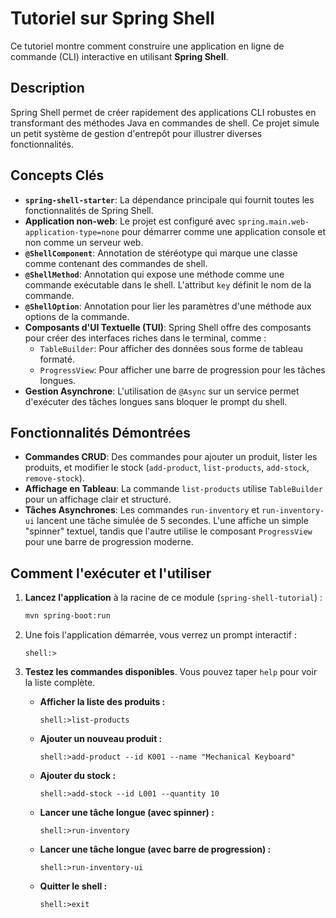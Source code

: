 # Tutoriel sur Spring Shell

Ce tutoriel montre comment construire une application en ligne de commande (CLI) interactive en utilisant **Spring Shell**.

## Description

Spring Shell permet de créer rapidement des applications CLI robustes en transformant des méthodes Java en commandes de shell. Ce projet simule un petit système de gestion d'entrepôt pour illustrer diverses fonctionnalités.

## Concepts Clés

- **`spring-shell-starter`**: La dépendance principale qui fournit toutes les fonctionnalités de Spring Shell.
- **Application non-web**: Le projet est configuré avec `spring.main.web-application-type=none` pour démarrer comme une application console et non comme un serveur web.
- **`@ShellComponent`**: Annotation de stéréotype qui marque une classe comme contenant des commandes de shell.
- **`@ShellMethod`**: Annotation qui expose une méthode comme une commande exécutable dans le shell. L'attribut `key` définit le nom de la commande.
- **`@ShellOption`**: Annotation pour lier les paramètres d'une méthode aux options de la commande.
- **Composants d'UI Textuelle (TUI)**: Spring Shell offre des composants pour créer des interfaces riches dans le terminal, comme :
    - `TableBuilder`: Pour afficher des données sous forme de tableau formaté.
    - `ProgressView`: Pour afficher une barre de progression pour les tâches longues.
- **Gestion Asynchrone**: L'utilisation de `@Async` sur un service permet d'exécuter des tâches longues sans bloquer le prompt du shell.

## Fonctionnalités Démontrées

- **Commandes CRUD**: Des commandes pour ajouter un produit, lister les produits, et modifier le stock (`add-product`, `list-products`, `add-stock`, `remove-stock`).
- **Affichage en Tableau**: La commande `list-products` utilise `TableBuilder` pour un affichage clair et structuré.
- **Tâches Asynchrones**: Les commandes `run-inventory` et `run-inventory-ui` lancent une tâche simulée de 5 secondes. L'une affiche un simple "spinner" textuel, tandis que l'autre utilise le composant `ProgressView` pour une barre de progression moderne.

## Comment l'exécuter et l'utiliser

1.  **Lancez l'application** à la racine de ce module (`spring-shell-tutorial`) :
    ```bash
    mvn spring-boot:run
    ```

2.  Une fois l'application démarrée, vous verrez un prompt interactif :
    ```
    shell:>
    ```

3.  **Testez les commandes disponibles**. Vous pouvez taper `help` pour voir la liste complète.

    - **Afficher la liste des produits :**
      ```shell
      shell:>list-products
      ```

    - **Ajouter un nouveau produit :**
      ```shell
      shell:>add-product --id K001 --name "Mechanical Keyboard"
      ```

    - **Ajouter du stock :**
      ```shell
      shell:>add-stock --id L001 --quantity 10
      ```

    - **Lancer une tâche longue (avec spinner) :**
      ```shell
      shell:>run-inventory
      ```

    - **Lancer une tâche longue (avec barre de progression) :**
      ```shell
      shell:>run-inventory-ui
      ```

    - **Quitter le shell :**
      ```shell
      shell:>exit
      ```
